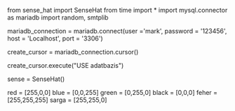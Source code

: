 from sense_hat import SenseHat
from time import *
import mysql.connector as mariadb
import random, smtplib

mariadb_connection = mariadb.connect(user ='mark', password = '123456', host = 'Localhost', port = '3306')

create_cursor = mariadb_connection.cursor()

create_cursor.execute("USE adatbazis")

sense = SenseHat()


red = [255,0,0]
blue = [0,0,255]
green = [0,255,0]
black = [0,0,0]
feher = [255,255,255]
sarga = [255,255,0]
